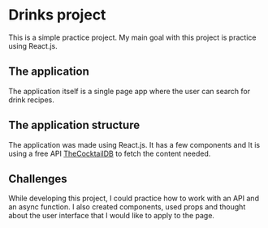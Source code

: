 # Drinks project

This is a simple practice project. My main goal with this project is practice using React.js.

## The application

The application itself is a single page app where the user can search for drink recipes.

## The application structure

The application was made using React.js. It has a few components and It is using a free API <a href="https://www.thecocktaildb.com/api.php">TheCocktailDB</a> to fetch the content needed.

## Challenges

While developing this project, I could practice how to work with an API and an async function. I also created components, used props and thought about the user interface that I would like to apply to the page.

